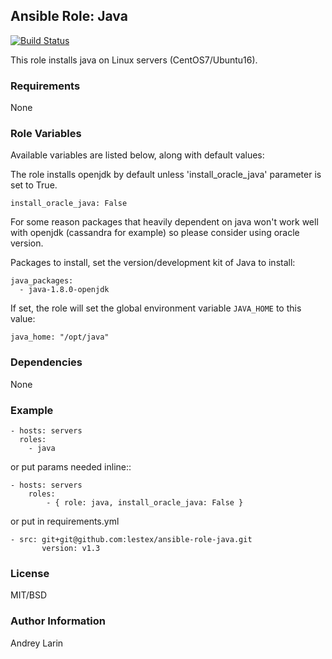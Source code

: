 ## Ansible Role: Java
[![Build Status](https://travis-ci.org/lestex/ansible-role-java.svg?branch=master)](https://travis-ci.org/lestex/ansible-role-java)

This role installs java on Linux servers (CentOS7/Ubuntu16).

### Requirements

None

### Role Variables

Available variables are listed below, along with default values:

The role installs openjdk by default unless 'install_oracle_java' parameter is set to True.

    install_oracle_java: False

For some reason packages that heavily dependent on java won't work well with openjdk (cassandra for example) so please consider using oracle version.

Packages to install, set the version/development kit of Java to install:

    java_packages:
      - java-1.8.0-openjdk

If set, the role will set the global environment variable `JAVA_HOME` to this value:

    java_home: "/opt/java"

### Dependencies

None

### Example

    - hosts: servers
      roles:
        - java

or put params needed inline::

    - hosts: servers
        roles:
            - { role: java, install_oracle_java: False }

or put in requirements.yml

    - src: git+git@github.com:lestex/ansible-role-java.git
           version: v1.3

### License

MIT/BSD

### Author Information

Andrey Larin
